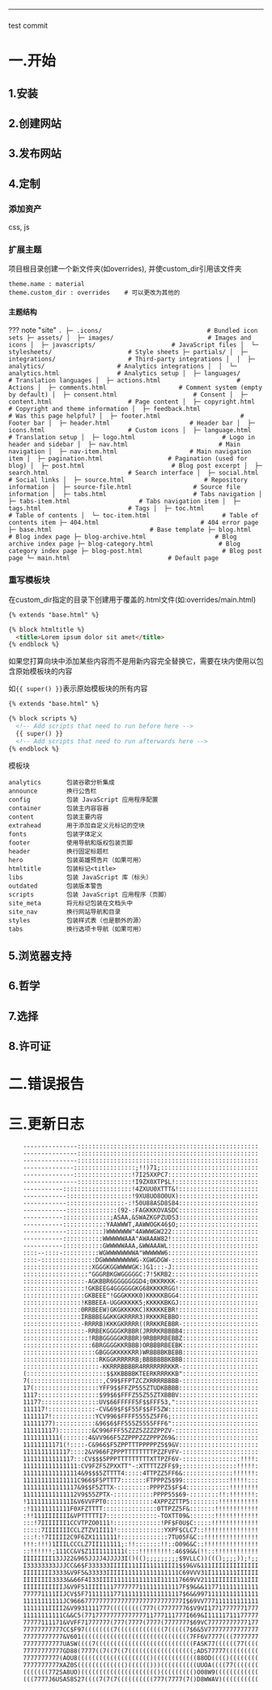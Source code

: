 -----
###  ###
test commit
# 一.开始 #

## 1.安装 ##
## 2.创建网站 ##
## 3.发布网站 ##
## 4.定制 ##

### 添加资产 ###
css, js
### 扩展主题 ###
项目根目录创建一个新文件夹(如overrides), 并使custom_dir引用该文件夹

	theme.name : material
	theme.custom_dir : overrides	# 可以更改为其他的
#### 主题结构 ####
??? note "site"
	```
	.
	├─ .icons/                             # Bundled icon sets
	├─ assets/
	│  ├─ images/                          # Images and icons
	│  ├─ javascripts/                     # JavaScript files
	│  └─ stylesheets/                     # Style sheets
	├─ partials/
	│  ├─ integrations/                    # Third-party integrations
	│  │  ├─ analytics/                    # Analytics integrations
	│  │  └─ analytics.html                # Analytics setup
	│  ├─ languages/                       # Translation languages
	│  ├─ actions.html                     # Actions
	│  ├─ comments.html                    # Comment system (empty by default)
	│  ├─ consent.html                     # Consent
	│  ├─ content.html                     # Page content
	│  ├─ copyright.html                   # Copyright and theme information
	│  ├─ feedback.html                    # Was this page helpful?
	│  ├─ footer.html                      # Footer bar
	│  ├─ header.html                      # Header bar
	│  ├─ icons.html                       # Custom icons
	│  ├─ language.html                    # Translation setup
	│  ├─ logo.html                        # Logo in header and sidebar
	│  ├─ nav.html                         # Main navigation
	│  ├─ nav-item.html                    # Main navigation item
	│  ├─ pagination.html                  # Pagination (used for blog)
	│  ├─ post.html                        # Blog post excerpt
	│  ├─ search.html                      # Search interface
	│  ├─ social.html                      # Social links
	│  ├─ source.html                      # Repository information
	│  ├─ source-file.html                 # Source file information
	│  ├─ tabs.html                        # Tabs navigation
	│  ├─ tabs-item.html                   # Tabs navigation item
	│  ├─ tags.html                        # Tags
	│  ├─ toc.html                         # Table of contents
	│  └─ toc-item.html                    # Table of contents item
	├─ 404.html                            # 404 error page
	├─ base.html                           # Base template
	├─ blog.html                           # Blog index page
	├─ blog-archive.html                   # Blog archive index page
	├─ blog-category.html                  # Blog category index page
	├─ blog-post.html                      # Blog post page
	└─ main.html                           # Default page
	```
### 重写模板块 ###
在custom_dir指定的目录下创建用于覆盖的.html文件(如:overrides/main.html)

```html title="overrides/main.html"
{% extends "base.html" %}

{% block htmltitle %}
  <title>Lorem ipsum dolor sit amet</title>
{% endblock %}
```

如果您打算向块中添加某些内容而不是用新内容完全替换它，需要在块内使用以包含原始模板块的内容

如`{{ super() }}`表示原始模板块的所有内容

```html title="overrides/main.html"
{% extends "base.html" %}

{% block scripts %}
  <!-- Add scripts that need to run before here -->
  {{ super() }}
  <!-- Add scripts that need to run afterwards here -->
{% endblock %}
```
模板块

	analytics		包装谷歌分析集成
	announce		换行公告栏
	config			包装 JavaScript 应用程序配置
	container		包装主内容容器
	content			包装主要内容
	extrahead		用于添加自定义元标记的空块
	fonts			包装字体定义
	footer			使用导航和版权包装页脚
	header			换行固定标题栏
	hero			包装英雄预告片（如果可用）
	htmltitle		包装标记<title>
	libs			包装 JavaScript 库（标头）
	outdated		包装版本警告
	scripts			包装 JavaScript 应用程序（页脚）
	site_meta		将元标记包装在文档头中
	site_nav		换行网站导航和目录
	styles			包装样式表（也是额外的源）
	tabs			换行选项卡导航（如果可用）



## 5.浏览器支持 ##
## 6.哲学 ##
## 7.选择 ##
## 8.许可证 ##

# 二.错误报告 #

# 三.更新日志 #

		---------------::::::::::::::::::::::::::::::::::::::::::::::::::
		---------------::::::::::::::::::::::::::::::::::::::::::::::::::
		---------------::::::::::::::::::::::::::::::::::::::::::::::::::
		--------------:::::::::::::::::;!!)71;:::::::::::::::::::::::::::
		--------------::::::::::::::::!7I25XXPC7:::::::::::::::::::::::::
		---------------:::::::::::::::!I9ZX0XTP$L!:::::::::::::::::::::::
		-----------:::::::::::::::::::!4ZXUU0XTTT&!::::::::::::::::::::::
		------------::::::::::::::::::!9XU8UO8O0UX)::::::::::::::::::::::
		------------::::::::::::::::-:!50U88ASD8S84::::::::::::::::::::::
		------------::::::::::::::(92-:FAGKKKOVASDC::::::::::::::::::::::
		-----------:::::::::::::;ASAA,&SWAZKGPZUDS3::::::::::::::::::::::
		-----------::::::::::::YAAWWWT,AAWWOGK46$O;::::::::::::::::::::::
		------------::::::::::)WWWWWWW"4AWWWGW222::::::::::::::::::::::::
		-----------:::::::::::WWWWWWAAA"AWAAAW82!::::::::::::::::::::::::
		-----------:::::::::::GWWWWWAAA,&WWAAAWL:::::::::::::::::::::::::
		::::--::::-::::::::::WGWWWWWWWWA"WWWWWW6:::::::::::::::::::::::::
		::::-:::::::::::::::DGWWWWWWWWWG-XGWGDGW-::::::::::::::::::::::::
		:::::::::::::::::::XGGGKGGWWWWGK:)G1:::-J::::::::::::::::::::::::
		::::::::::::::::::"GGGRBKGWGGGGGC:7!5KRB2::::::::::::::::::::::::
		:::::::::::::::::-AGKBBR6GGGGGGGD4;0KKRKKK-::::::::::::::::::::::
		:::::::::::::::::!GKBEEG4GGGGGGKG68KKKKRGG!::::::::::::::::::::::
		:::::::::::::::::GKBEEE"!GGGKKKK0)KKKKKBGG4::::::::::::::::::::::
		::::::::::::::::!KBBEEA-UGGKKKKK5;KKKKKBKGJ::::::::::::::::::::::
		::::::::::::::::0RRBEEW)GKGKKKKKC)KKKKKEBR!::::::::::::::::::::::
		::::::::::::::::IRBBBE&GKKGKRRRR3)RKKKREBBO::::::::::::::::::::::
		::::::::::::::::-RRRRB)KKKGKRRRR((RRKKREBBR-:::::::::::::::::::::
		:::::::::::::::::-RRBEKGGGGKRBBR(JRRRKRBBBB4:::::::::::::::::::::
		::::::::::::::::::!RBBGGGGGKRBBR)9RBBRRBEBBZ:::::::::::::::::::::
		:::::::::::::::::::6BRGGGGKKRBBB)ORBBBRBEEBK:::::::::::::::::::::
		::::::::::::::::::::GBGGGKKKKKRR)WRBBBBKBEBB:::::::::::::::::::::
		:::::::::::::::::::::RKGGKRRRRRB;BBBBBBBKBBB:::::::::::::::::::::
		:::::::::::::::::::::-KKRRRBBBBR4RRRRRRRKKR-:::::::::::::::::::::
		(::::::::::::::::::::::$$XKBBBBKTEERKRRRKKB":::::::::::::::::::::
		7(::::::::::::::::::::,C99$FFPTZCZXRRRRBBBB-:::::::::::::::::::::
		17(::::::::::::::::::YFF9$$FFZP555ZTUDKBBBB::::::::::::::::::::::
		1117:::::::::::::::::$99$6$FFFZ55Z55ZTXBBBV::::::::::::::::::::::
		11177::::::::::::::::UV$66FFFFF5F$$FFF53,":::::::::::::::::::::::
		111117!:::::::::::::-CV&69$F$F55F$$FF5ZW:::::::::::::::::::::::::
		1111117!::::::::::::YCV996$FFFF5555Z5FF6;::::::::::::::::::::::::
		11111177):::::::::::&96$6$FF555Z5555FFF6"::::::::::::::::::::::::
		111111117):::::::::&C996FFF55ZZZ5ZZZZPPZV-:::::::::::::::::::::::
		1111111111(:::::::4&VV966F5ZZPPPZZZPPPZ69&:::::::::::::::::::::::
		11111111171(!::::-C&966$F5ZPPTTTPPPPPZ5$9&V::::::::::::::::::::::
		1111111111117::::2&V966FZPPPTTTTTTTTPZZFVFV-:::::::::::::::::::::
		11111111111117:::CV$$$5PPPTTTTTTTTTXTTPZF6V-::::::::::::::::!!!!:
		111111111111111:CV9FZF5ZPXXTT"-:XTTTTZZFF$9;:::::::::::::::!!!!!:
		1111111111111114&9$$$5ZTTTT4:::::4TTPZZ5FF6&::::::::::::::!!!!!!:
		111111111111111C966$F5PTTT7:::::::FTPPPZ5$99:::::::::::::!!!!!:::
		111111111111117&9$$F5ZTTX-:::::::::PPPPZ5$F$4::::::::::::!!!!!!!!
		111111111111112V9$55ZPTX-:::::::::::PPPP55$69-::::::::!!:!!!!!!!:
		!111111111111I&V6VVFPT0:::::::::::::4XPPZZTTP5::::::::!!!!!!!!!!!
		:!11111111111F0XFZTTTT:::::::::::::::0TTPZZ5F&:::::::!!!!!!!!!!!!
		:!!111IIIIIII&VPTTTTTI7::::::::::::::-TOXTT09&:::::::!!!!!!!!!!!!
		:::!7IIIIIII1CCVTPZO0111!:::::::::::::!PF$F0U$C:::::!!!!!!!!!!!!!
		:::::7IIIIIIICCLZTZV1II11!:::::::::::::YXPF$CLC7::!!!!!!!!!!!!!!!
		:::!:!7IIIII2C9F6ZX1111111!:::::::::::::7TU05F&C::!!!!!!!!!!!!!!!
		!!!:!!!)1IIILCCCLZ7II111111;:!!:::::::!!::O096&C::!!!!!!!!!!!!!!!
		::!!!!!!;111CC&V$Z1II1111111(:::!!!!!!!!!:46$9&&(!!::!!!!!!!!!!!!
		IIIIIIII13JJ22&965JJJJ4JJJJ3I()(();;;;;;;;;$9VLLC))((();;;;));!;;
		I33333333JJJCC&6$F333333IIIII111II11111III1$$9&V&111IIIIIIIIIIIII
		IIIIIIII3333&V9F5&33333IIIII111111111111111C69VVV31I1111111IIIIII
		IIIIIIII3333&&66F4I33IIII111111111111I111117669VV2111IIIIII111III
		IIIIIIIIIIIJ&V9F51IIII1117777777111111111117F$9&&&117711111111111
		777771111IIJCV$5F711111117711111111111111117$6&&99711111111111111
		11111111111JC9666777777777777777777777777777I$69VV777111111111111
		1111111IIII2&V9931111777(((((((((777((77777776$V9VI17717777771777
		11111111111C&&C5(7717777777777777711777111777I669&I11111711177777
		77777111171&VVFF71777777(777(7777(7777(7777777$69VC77777777777177
		77777777777CC$F97((((((((7(((((((((((((7(((((7$6&5V77777777777777
		77777777777&V601((((((((((((((((((((((((((((((7FF6V7777(((7777777
		77777777777UASW((((7(((((((((((((((((((((((((((FASK77((((((77((((
		77777777777GD88(7777((7((7((7((((((((((((((((((;ADS77777(((((((((
		7777777777(AOU8(((((((((((((((((((()((((((((((((88OD(((()((((((((
		7777777777XAZ0S((((((((((((()(((((()))((((((((((UUOA((((77(((((((
		(((((((772SA8UO)((((((((((((((((((((()((((((((()O08W9((((((((((((
		(((7777J6USAS8S27((((7(7(7((((((((((777(7777(7()D8WWAV)((((((((((
